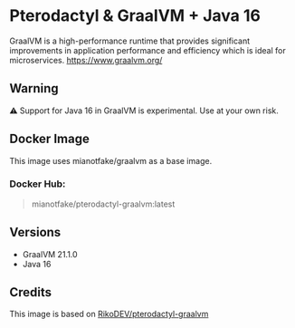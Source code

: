 # Pterodactyl & GraalVM + Java 16

GraalVM is a high-performance runtime that provides significant improvements in application performance and efficiency which is ideal for microservices. https://www.graalvm.org/

## Warning

:warning: Support for Java 16 in GraalVM is experimental. Use at your own risk.

## Docker Image

This image uses mianotfake/graalvm as a base image.

### Docker Hub:
> mianotfake/pterodactyl-graalvm:latest

## Versions
- GraalVM 21.1.0
- Java 16

## Credits

This image is based on [RikoDEV/pterodactyl-graalvm](https://github.com/RikoDEV/pterodactyl-graalvm)
